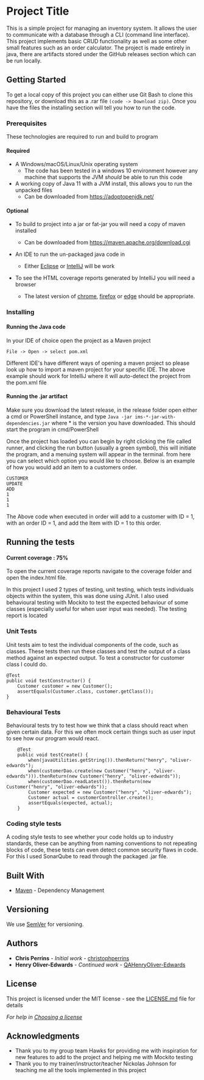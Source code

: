# Project Title

This is a simple project for managing an inventory system. It allows the user to communicate
with a database through a CLI (command line interface). This project implements basic CRUD functionality
as well as some other small features such as an order calculator. The project is made entirely in java, 
there are artifacts stored under the GitHub releases section which can be run locally.
## Getting Started

To get a local copy of this project you can either use Git Bash to clone this repository, or download 
this as a .rar file ```(code -> Download zip)```. Once you have the files the installing section will tell
you how to run the code.

### Prerequisites

These technologies are required to run and build to program

#### Required 
- A Windows/macOS/Linux/Unix operating system
  - The code has been tested in a windows 10 environment however any machine 
    that supports the JVM *should* be able to run this code
- A working copy of Java 11 with a JVM install, this allows you to 
  run the unpacked files
    - Can be downloaded from https://adoptopenjdk.net/

#### Optional
- To build to project into a jar or fat-jar you will need a copy of maven installed
    - Can be downloaded from https://maven.apache.org/download.cgi
    
- An IDE to run the un-packaged java code in 
    - Either [Eclipse](https://www.eclipse.org/downloads/) or [IntelliJ](https://www.jetbrains.com/idea/download/#section=windows) will be work 

- To see the HTML coverage reports generated by IntelliJ you will need a browser
    - The latest version of [chrome](https://www.google.com/intl/en_uk/chrome/), [firefox](https://www.mozilla.org/en-GB/firefox/new/) or [edge](https://www.microsoft.com/en-us/edge) should be appropriate.
### Installing

#### Running the Java code
In your IDE of choice open the project as a Maven project

```
File -> Open -> select pom.xml
```

Different IDE's have different ways of opening a maven project so please 
look up how to import a maven project for your specific IDE. The above example should
work for IntelliJ where it will auto-detect the project from the pom.xml file

#### Running the .jar artifact
Make sure you download the latest release, in the release folder open either a cmd or PowerShell instance,
and type ```Java -jar ims-*-jar-with-dependencies.jar``` where * is the version you have downloaded. This should start
the program in cmd/PowerShell

Once the project has loaded you can begin by right clicking the file called runner, 
and clicking the run button (usually a green symbol), this will initiate the program, and a menuing system will appear in the terminal. from here you can select which option
you would like to choose. Below is an example of how you would add an item to a customers order.
```
CUSTOMER
UPDATE
ADD
1
1
1
```
The Above code when executed in order will add to a customer with ID = 1, with an order ID = 1,
and add the Item with ID = 1 to this order. 

## Running the tests
#### Current coverage : 75%
To open the current coverage reports navigate to the coverage folder and open the index.html file.

In this project I used 2 types of testing, unit testing, which tests individuals objects within the system,
this was done using JUnit. I also used behavioural testing with Mockito to test the expected behaviour of some classes (especially useful 
for when user input was needed). The testing report is located 

### Unit Tests 

Unit tests aim to test the individual components of the code, such as classes. These tests then run these classes
and test the output of a class method against an expected output. To test a constructor for customer class I could do. 
```
@Test
public void testConstructor() {
    Customer customer = new Customer();
    assertEquals(Customer.class, customer.getClass());
}     
```

### Behavioural Tests

Behavioural tests try to test how we think that a class should react when 
given certain data. For this we often mock certain things such as user input 
to see how our program would react.
```
    @Test
    public void testCreate() {
        when(javaUtilities.getString()).thenReturn("henry", "oliver-edwards");
        when(customerDao.create(new Customer("henry", "oliver-edwards"))).thenReturn(new Customer("henry", "oliver-edwards"));
        when(customerDao.readLatest()).thenReturn(new Customer("henry", "oliver-edwards"));
        Customer expected = new Customer("henry", "oliver-edwards");
        Customer actual = customerController.create();
        assertEquals(expected, actual);
    }
```

### Coding style tests

A coding style tests to see whether your code holds up to industry standards, these can be anything
from naming conventions to not repeating blocks of code, these tests can even detect common security flaws
in code. For this I used SonarQube to read through the packaged .jar file.

## Built With

* [Maven](https://maven.apache.org/) - Dependency Management

## Versioning

We use [SemVer](http://semver.org/) for versioning.

## Authors

* **Chris Perrins** - *Initial work* - [christophperrins](https://github.com/christophperrins)
* **Henry Oliver-Edwards** - *Continued work* - [QAHenryOliver-Edwards](https://github.com/QAHenryOliverEdwards)

## License

This project is licensed under the MIT license - see the [LICENSE.md](LICENSE.md) file for details 

*For help in [Choosing a license](https://choosealicense.com/)*

## Acknowledgments

* Thank you to my group team Hawks for providing me with inspiration for new features
to add to the project and helping me with Mockito testing
* Thank you to my trainer/instructor/teacher Nickolas Johnson for teaching me all
the tools implemented in this project
